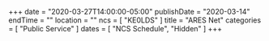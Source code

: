 +++
date = "2020-03-27T14:00:00-05:00"
publishDate = "2020-03-14"
endTime = ""
location = ""
ncs = [ "KE0LDS" ]
title = "ARES Net"
categories = [ "Public Service" ]
dates = [ "NCS Schedule", "Hidden" ]
+++
